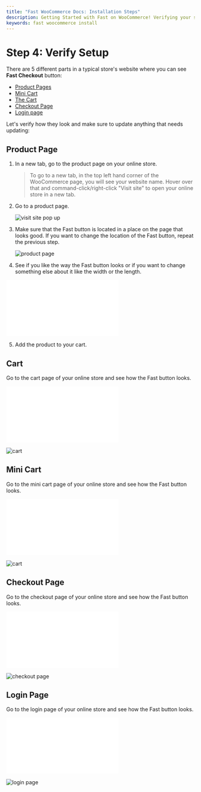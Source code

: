 ```yaml
---
title: "Fast WooCommerce Docs: Installation Steps"
description: Getting Started with Fast on WooCommerce! Verifying your set up.
keywords: fast woocommerce install
---
```


# Step 4: Verify Setup

There are 5 different parts in a typical store's website where you can see **Fast Checkout** button:

- [Product Pages](#product-page)
- [Mini Cart](#mini-cart)
- [The Cart](#cart)
- [Checkout Page](#checkout-page)
- [Login page](#login-page)

Let's verify how they look and make sure to update anything that needs updating:

## Product Page

1. In a new tab, go to the product page on your online store.

   > To go to a new tab, in the top left hand corner of the WooCommerce page, you will see your website name. Hover over that and command-click/right-click "Visit site" to open your online store in a new tab.

2. Go to a product page.

   ![visit site pop up](images/woocommerce-install6.png)

3. Make sure that the Fast button is located in a place on the page that looks good. If you want to change the location of the Fast button, repeat the previous step.

   ![product page](images/woocommerce-install7.png)

4. See if you like the way the Fast button looks or if you want to change something else about it like the width or the length.

<embed src="/reusables/for-developers/_platform_woocommerce_refer_to_custom_button_styling_page.md" />

5. Add the product to your cart.

## Cart

Go to the cart page of your online store and see how the Fast button looks.

<embed src="/reusables/for-developers/_platform_woocommerce_refer_to_custom_button_styling_page.md" />

![cart](images/woocommerce-install8.png)

## Mini Cart

Go to the mini cart page of your online store and see how the Fast button looks.

<embed src="/reusables/for-developers/_platform_woocommerce_refer_to_custom_button_styling_page.md" />

![cart](images/woocommerce-install9.png)

## Checkout Page

Go to the checkout page of your online store and see how the Fast button looks.

<embed src="/reusables/for-developers/_platform_woocommerce_refer_to_custom_button_styling_page.md" />

![checkout page](images/woocommerce-install10.png)

## Login Page

Go to the login page of your online store and see how the Fast button looks.

<embed src="/reusables/for-developers/_platform_woocommerce_refer_to_custom_button_styling_page.md" />

![login page](images/woocommerce-install11.png)
